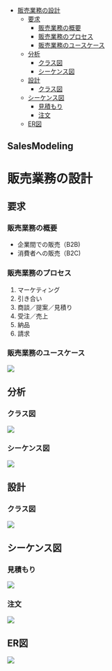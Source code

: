   
  
* [販売業務の設計](#販売業務の設計 )
	* [要求](#要求 )
		* [販売業務の概要](#販売業務の概要 )
		* [販売業務のプロセス](#販売業務のプロセス )
		* [販売業務のユースケース](#販売業務のユースケース )
	* [分析](#分析 )
		* [クラス図](#クラス図 )
		* [シーケンス図](#シーケンス図 )
	* [設計](#設計 )
		* [クラス図](#クラス図-1 )
	* [シーケンス図](#シーケンス図-1 )
		* [見積もり](#見積もり )
		* [注文](#注文 )
	* [ER図](#er図 )
  
SalesModeling
---
# 販売業務の設計
  
## 要求
  
### 販売業務の概要
  
+ 企業間での販売（B2B)
+ 消費者への販売（B2C)
  
### 販売業務のプロセス
  
1. マーケティング
1. 引き合い
1. 商談／提案／見積り
1. 受注／売上
1. 納品
1. 請求
  
### 販売業務のユースケース
  

![](./assets/c980ca72031f1db19fb67e62955324610.png?0.9310281136302951)  
  
## 分析
  
### クラス図
  
  

![](./assets/c980ca72031f1db19fb67e62955324611.png?0.6828295363628194)  
  
### シーケンス図
  

![](./assets/c980ca72031f1db19fb67e62955324612.png?0.2354987747352688)  
  
## 設計
  
### クラス図
  

![](./assets/c980ca72031f1db19fb67e62955324613.png?0.885257662014364)  
  
## シーケンス図
  
### 見積もり
  

![](./assets/c980ca72031f1db19fb67e62955324614.png?0.1689371167730691)  
### 注文
  

![](./assets/c980ca72031f1db19fb67e62955324615.png?0.4523181456822991)  
  
## ER図
  

![](./assets/c980ca72031f1db19fb67e62955324616.png?0.021469965635816823)  
  